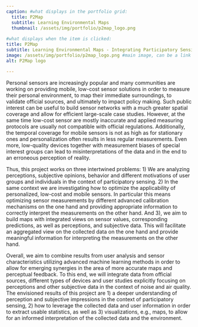 ```yaml
---
caption: #what displays in the portfolio grid:
  title: P2Map
  subtitle: Learning Environmental Maps
  thumbnail: /assets/img/portfolio/p2map_logo.png
  
#what displays when the item is clicked:
title: P2Map
subtitle: Learning Environmental Maps - Integrating Participatory Sensing and Human Perception
image: /assets/img/portfolio/p2map_logo.png #main image, can be a link or a file in assets/img/portfolio
alt: P2Map logo

---
```

Personal sensors are increasingly popular and many communities are working on providing mobile, low-cost sensor solutions in order to measure their personal environment, to map their immediate surroundings, to validate official sources, and ultimately to impact policy making. Such public interest can be useful to build sensor networks with a much greater spatial coverage and allow for efficient large-scale case studies. However, at the same time low-cost sensor are mostly inaccurate and applied measuring protocols are usually not compatible with official regulations. Additionally, the temporal coverage for mobile sensors is not as high as for stationary ones and personalization often results in less regular measurements. Even more, low-quality devices together with measurement biases of special interest groups can lead to misinterpretations of the data and in the end to an erroneous perception of reality.

Thus, this project works on three intertwined problems: 1) We are analyzing perceptions, subjective opinions, behavior and different motivations of user groups and individuals in the context of participatory sensing. 2) In the same context we are investigating how to optimize the applicability of personalized, low-cost and mobile sensors. In particular this means optimizing sensor measurements by different advanced calibration mechanisms on the one hand and providing appropriate information to correctly interpret the measurements on the other hand. And 3), we aim to build maps with integrated views on sensor values, corresponding predictions, as well as perceptions, and subjective data. This will facilitate an aggregated view on the collected data on the one hand and provide meaningful information for interpreting the measurements on the other hand.

Overall, we aim to combine results from user analysis and sensor characteristics utilizing advanced machine learning methods in order to allow for emerging synergies in the area of more accurate maps and perceptual feedback. To this end, we will integrate data from official sources, different types of devices and user studies explicitly focusing on perceptions and other subjective data in the context of noise and air quality. The envisioned results of this project are 1) a deeper understanding of perception and subjective impressions in the context of participatory sensing, 2) how to leverage the collected data and user information in order to extract usable statistics, as well as 3) visualizations, e.g., maps, to allow for an informed interpretation of the collected data and the environment.

